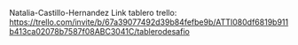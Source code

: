 Natalia-Castillo-Hernandez
Link tablero trello: https://trello.com/invite/b/67a39077492d39b84fefbe9b/ATTI080df6819b911b413ca02078b7587f08ABC3041C/tablerodesafio
